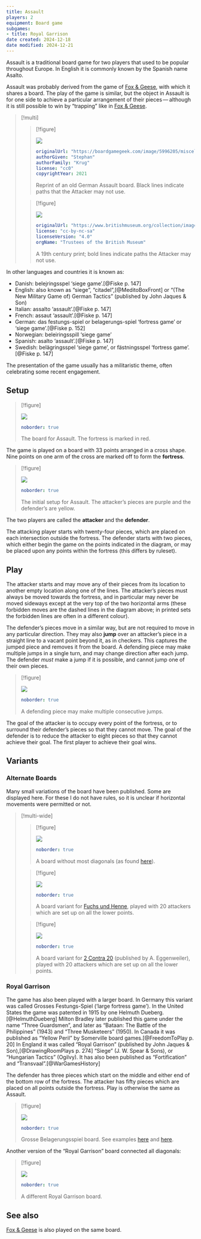 ```yaml
---
title: Assault
players: 2
equipment: Board game
subgames:
- title: Royal Garrison
date created: 2024-12-18
date modified: 2024-12-21
---
```


<span class="aka">Assault</span> is a traditional board game for two players that used to be popular throughout Europe. In English it is commonly known by the Spanish name <span lang="es" class="aka">Asalto</span>.

Assault was probably derived from the game of [Fox & Geese](games/fox-and-geese/fox-and-geese.md), with which it shares a board. The play of the game is similar, but the object in Assault is for one side to achieve a particular arrangement of their pieces — although it is still possible to win by “trapping” like in [Fox & Geese](games/fox-and-geese/fox-and-geese.md).

> [!multi]
> > [!figure]
> >
> > ![](pic5996205.jpg)
> >
> > ```yaml
> > originalUrl: "https://boardgamegeek.com/image/5996205/miscellaneous-game-compilation"
> > authorGiven: "Stephan"
> > authorFamily: "Krug"
> > license: "cc0"
> > copyrightYear: 2021
> > ```
> >
> > Reprint of an old German Assault board. Black lines indicate paths that the Attacker may not use.
> 
> > [!figure]
> >
> > ![](1324594001.jpg)
> >
> > ```yaml
> > originalUrl: "https://www.britishmuseum.org/collection/image/1324594001"
> > license: "cc-by-nc-sa"
> > licenseVersion: "4.0"
> > orgName: "Trustees of the British Museum"
> > ```
> >
> > A 19th century print; bold lines indicate paths the Attacker may not use.

In other languages and countries it is known as:

* Danish: <span lang="da" class="aka">belejringsspel</span> ‘siege game’.[@Fiske p. 147]
* English: also known as “<span class="aka">siege</span>”, “<span class="aka" >citadel</span>”,[@MeditoBoxFront] or “<span class="aka">(The New Military Game of) German Tactics</span>” (published by John Jaques & Son)
* Italian: <span lang="it" class="aka">assalto</span> ‘assault’.[@Fiske p. 147]
* French: <span lang="fr" class="aka">assaut</span> ‘assault’.[@Fiske p. 147]
* German: <span lang="de" class="aka">das festungs-spiel</span> or <span lang="de" class="aka">belagerungs-spiel</span> ‘fortress game’ or ‘siege game’.[@Fiske p.  152]
* Norwegian: <span lang="no" class="aka">beleiringsspill</span> ‘siege game’
* Spanish: <span lang="es" class="aka">asalto</span> ‘assault’.[@Fiske p. 147]
* Swedish: <span lang="sv" class="aka">belägringsspel</span> ‘siege game’, or <span lang="sv" class="aka">fästningsspel</span> ‘fortress game’.[@Fiske p. 147]

The presentation of the game usually has a militaristic theme, often celebrating some recent engagement.

## Setup 

> [!figure]
>
> ![](asalto_board.svg)
>
> ```yaml
> noborder: true
> ```
>
> The board for Assault. The fortress is marked in red.

The game is played on a board with 33 points arranged in a cross shape. Nine points on one arm of the cross are marked off to form the **fortress**.

> [!figure]
>
> ![](asalto_setup.svg)
>
> ```yaml
> noborder: true
> ```
>
> The initial setup for Assault. The attacker’s pieces are purple and the defender’s are yellow.

The two players are called the **attacker** and the **defender**.

The attacking player starts with twenty-four pieces, which are placed on each intersection outside the fortress. The defender starts with two pieces, which either begin the game on the points indicated in the diagram, or may be placed upon any points within the fortress (this differs by ruleset).

## Play

The attacker starts and may move any of their pieces from its location to another empty location along one of the lines. The attacker’s pieces must always be moved towards the fortress, and in particular may never be moved sideways except at the very top of the two horizontal arms (these forbidden moves are the dashed lines in the diagram above; in printed sets the forbidden lines are often in a different colour).

The defender’s pieces move in a similar way, but are not required to move in any particular direction. They may also **jump** over an attacker’s piece in a straight line to a vacant point beyond it, as in checkers. This captures the jumped piece and removes it from the board. A defending piece may make multiple jumps in a single turn, and may change direction after each jump. The defender *must* make a jump if it is possible, and cannot jump one of their own pieces.

> [!figure]
>
> ![](defender_multiple_jumps.svg)
>
> ```yaml
> noborder: true
> ```
>
> A defending piece may make multiple consecutive jumps.

The goal of the attacker is to occupy every point of the fortress, or to surround their defender’s pieces so that they cannot move. The goal of the defender is to reduce the attacker to eight pieces so that they cannot achieve their goal. The first player to achieve their goal wins.

## Variants

### Alternate Boards

Many small variations of the board have been published. Some are displayed here.  For these I do not have rules, so it is unclear if horizontal movements were permitted or not.


> [!multi-wide]
> > [!figure]
> >
> > ![](asalto_simplified_board.svg)
> >
> > ```yaml
> > noborder: true
> > ```
> >
> > A board without most diagonals (as found [here](https://boardgamegeek.com/image/5069937/miscellaneous-game-compilation)).
> 
> > [!figure]
> >
> > ![](fuchs_und_henne.svg)
> >
> > ```yaml
> > noborder: true
> > ```
> >
> > A board variant for [<span lang="de" class="aka">Fuchs und Henne</span>](https://web.archive.org/web/20120817104138/http://www.holznerspiele.de/anleitung.html), played with 20 attackers which are set up on all the lower points. 
> 
> > [!figure]
> >
> > ![](2_contra_20.svg)
> >
> > ```yaml
> > noborder: true
> > ```
> >
> > A board variant for [<span lang="de" class="aka">2 Contra 20</span>](https://boardgamegeek.com/image/6417481/asalto) (published by A.  Eggenweiler), played with 20 attackers which are set up on all the lower points. 

### <span class="aka">Royal Garrison</span>

The game has also been played with a larger board. In Germany this variant was called <span lang="de" class="aka">Grosses Festungs-Spiel</span> (‘large fortress game’). In the United States the game was patented in 1915 by one Helmuth Dueberg.[@HelmuthDueberg] Milton Bradley later published this game under the name “<span class="aka">Three Guardsmen</span>”, and later as “<span class="aka">Bataan: The Battle of the Philippines</span>” (1943) and “<span class="aka">Three Musketeers</span>” (1950). In Canada it was published as “<span class="aka">Yellow Peril</span>” by Somerville board games.[@FreedomToPlay p. 20] In England it was called “Royal Garrison” (published by John Jaques & Son),[@DrawingRoomPlays p. 274] “Siege” (J. W. Spear & Sons), or “<span class="aka">Hungarian Tactics</span>” (Ogilvy). It has also been published as “<span class="aka">Fortification</span>” and “<span class="aka">Transvaal</span>”.[@WarGamesHistory]

The defender has three pieces which start on the middle and either end of the
bottom row of the fortress. The attacker has fifty pieces which are placed on
all points outside the fortress. Play is otherwise the same as Assault.

> [!figure]
>
> ![](Grosse_Belagerungsspiel.svg)
>
> ```yaml
> noborder: true
> ```
>
> <span lang="de">Grosse Belagerungsspiel</span> board. See examples
[here](https://boardgamegeek.com/image/4378970/asalto) and
[here](https://boardgamegeek.com/image/6800504/asalto).

Another version of the “Royal Garrison” board connected all diagonals:

> [!figure]
> 
> ![](royal_garrison.svg)
>
> ```yaml
> noborder: true
> ```
>
> A different Royal Garrison board.

## See also

[Fox & Geese](games/fox-and-geese/fox-and-geese.md) is also played on the same board.
